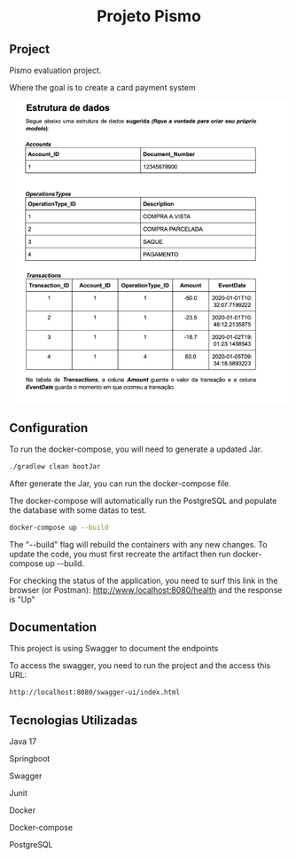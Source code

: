<h1 align="center"> Projeto Pismo </h1>

## Project

Pismo evaluation project.

Where the goal is to create a card payment system

![img.png](img.png)

## Configuration

To run the docker-compose, you will need to generate a updated Jar.
```bash
./gradlew clean bootJar
```

After generate the Jar, you can run the docker-compose file.

The docker-compose will automatically run the PostgreSQL and populate the
database with some datas to test.

```bash
docker-compose up --build
```

The "--build" flag will rebuild the containers with any new changes. 
To update the code, you must first recreate the artifact then run docker-compose up --build.

For checking the status of the application, you need to surf this link in the 
browser (or Postman): http://www.localhost:8080/health and the 
response is "Up"

## Documentation

This project is using Swagger to document the endpoints

To access the swagger, you need to run the project and the access this URL:

```bash
http://localhost:8080/swagger-ui/index.html
```

## Tecnologias Utilizadas
Java 17

Springboot

Swagger

Junit

Docker

Docker-compose

PostgreSQL